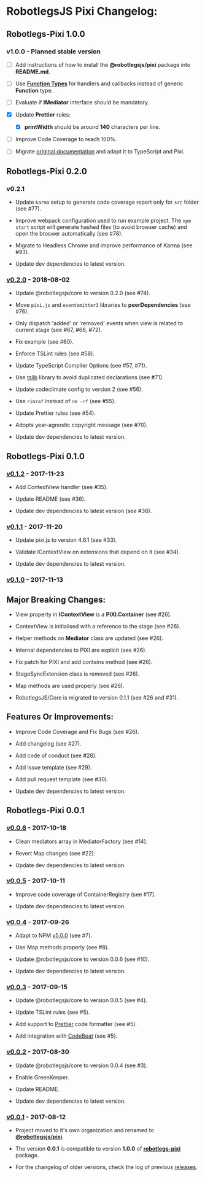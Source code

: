 # RobotlegsJS Pixi Changelog:

## Robotlegs-Pixi 1.0.0

### v1.0.0 - Planned stable version

- [ ] Add instructions of how to install the **@robotlegsjs/pixi** package into **README.md**.

- [ ] Use [**Function Types**](https://www.typescriptlang.org/docs/handbook/functions.html) for handlers and callbacks instead of generic **Function** type.

- [ ] Evaluate if **IMediator** interface should be mandatory.

- [x] Update **Prettier** rules:

  - [x] **printWidth** should be around **140** characters per line.

- [ ] Improve Code Coverage to reach 100%.

- [ ] Migrate [original documentation](https://github.com/robotlegs/robotlegs-framework/blob/master/src/readme.md) and adapt it to TypeScript and Pixi.

## Robotlegs-Pixi 0.2.0

### v0.2.1

- Update `karma` setup to generate code coverage report only for `src` folder (see #77).

- Improve webpack configuration used to run example project. The `npm start` script will generate hashed files (to avoid browser cache) and open the broswer automatically (see #78).

- Migrate to Headless Chrome and improve performance of Karma (see #93).

- Update dev dependencies to latest version.

### [v0.2.0](https://github.com/RobotlegsJS/RobotlegsJS-Pixi/releases/tag/0.2.0) - 2018-08-02

- Update @robotlegsjs/core to version 0.2.0 (see #74).

- Move `pixi.js` and `eventemitter3` libraries to **peerDependencies** (see #76).

- Only dispatch 'added' or 'removed' events when view is related to current stage (see #67, #68, #72).

- Fix example (see #60).

- Enforce TSLint rules (see #58).

- Update TypeScript Compiler Options (see #57, #71).

- Use [tslib](https://github.com/Microsoft/tslib) library to avoid duplicated declarations (see #71).

- Update codeclimate config to version 2 (see #56).

- Use `rimraf` instead of `rm -rf` (see #55).

- Update Prettier rules (see #54).

- Adopts year-agnostic copyright message (see #70).

- Update dev dependencies to latest version.

## Robotlegs-Pixi 0.1.0

### [v0.1.2](https://github.com/RobotlegsJS/RobotlegsJS-Pixi/releases/tag/0.1.2) - 2017-11-23

- Add ContextView handler (see #35).

- Update README (see #36).

- Update dev dependencies to latest version (see #36).

### [v0.1.1](https://github.com/RobotlegsJS/RobotlegsJS-Pixi/releases/tag/0.1.1) - 2017-11-20

- Update pixi.js to version 4.6.1 (see #33).

- Validate IContextView on extensions that depend on it (see #34).

- Update dev dependencies to latest version.

### [v0.1.0](https://github.com/RobotlegsJS/RobotlegsJS-Pixi/releases/tag/0.1.0) - 2017-11-13

Major Breaking Changes:
---

- View property in **IContextView** is a **PIXI.Container** (see #26).

- ContextView is initialised with a reference to the stage (see #26).

- Helper methods on **Mediator** class are updated (see #26).

- Internal dependencies to PIXI are explicit (see #26).

- Fix patch for PIXI and add contains method (see #26).

- StageSyncExtension class is removed (see #26).

- Map methods are used properly (see #26).

- RobotlegsJS/Core is migrated to version 0.1.1 (see #26 and #31).

Features Or Improvements:
---

- Improve Code Coverage and Fix Bugs (see #26).

- Add changelog (see #27).

- Add code of conduct (see #28).

- Add issue template (see #29).

- Add pull request template (see #30).

- Update dev dependencies to latest version.

## Robotlegs-Pixi 0.0.1

### [v0.0.6](https://github.com/RobotlegsJS/RobotlegsJS-Pixi/releases/tag/0.0.6) - 2017-10-18

- Clean mediators array in MediatorFactory (see #14).

- Revert Map changes (see #22).

- Update dev dependencies to latest version.

### [v0.0.5](https://github.com/RobotlegsJS/RobotlegsJS-Pixi/releases/tag/0.0.5) - 2017-10-11

- Improve code coverage of ContainerRegistry (see #17).

- Update dev dependencies to latest version.

### [v0.0.4](https://github.com/RobotlegsJS/RobotlegsJS-Pixi/releases/tag/0.0.4) - 2017-09-26

- Adapt to NPM [v5.0.0](http://blog.npmjs.org/post/161081169345/v500) (see #7).

- Use Map methods properly (see #8).

- Update @robotlegsjs/core to version 0.0.6 (see #10).

- Update dev dependencies to latest version.

### [v0.0.3](https://github.com/RobotlegsJS/RobotlegsJS-Pixi/releases/tag/0.0.3) - 2017-09-15

- Update @robotlegsjs/core to version 0.0.5 (see #4).

- Update TSLint rules (see #5).

- Add support to [Prettier](https://prettier.io) code formatter (see #5).

- Add integration with [CodeBeat](https://codebeat.co) (see #5).

### [v0.0.2](https://github.com/RobotlegsJS/RobotlegsJS-Pixi/releases/tag/0.0.2) - 2017-08-30

- Update @robotlegsjs/core to version 0.0.4 (see #3).

- Enable GreenKeeper.

- Update README.

- Update dev dependencies to latest version.

### [v0.0.1](https://github.com/RobotlegsJS/RobotlegsJS-Pixi/releases/tag/0.0.1) - 2017-08-12

- Project moved to it's own organization and renamed to [**@robotlegsjs/pixi**](https://www.npmjs.com/package/@robotlegsjs/pixi).

- The version **0.0.1** is compatible to version **1.0.0** of [**robotlegs-pixi**](https://www.npmjs.com/package/robotlegs-pixi) package.

- For the changelog of older versions, check the log of previous [releases](https://github.com/GoodgameStudios/RobotlegsJS-Pixi/releases).
